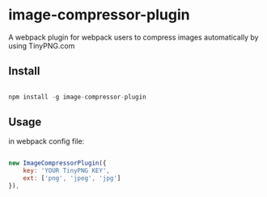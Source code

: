 image-compressor-plugin
====
A webpack plugin for webpack users to compress images automatically by using TinyPNG.com

Install
-----

```javascript

npm install -g image-compressor-plugin

```


Usage
-----

in webpack config file:

```javascript

new ImageCompressorPlugin({
    key: 'YOUR TinyPNG KEY',
    ext: ['png', 'jpeg', 'jpg']
}),

```
